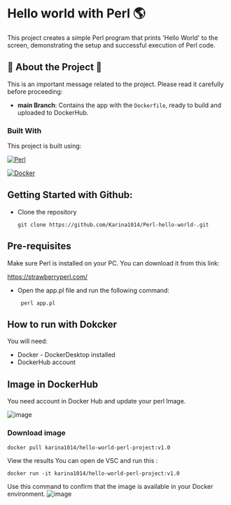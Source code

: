 # Hello world with Perl 🌎

This project creates a simple Perl program that prints 'Hello World' to the screen, demonstrating the setup and successful execution of Perl code.

## 🚨 About the Project 🚨  
This is an important message related to the project. Please read it carefully before proceeding:  

- **main Branch**: Contains the app with the `Dockerfile`, ready to build and uploaded to DockerHub.  

### Built With

This project is built using:  

[![Perl](https://img.shields.io/badge/Perl-5.32-blue?style=for-the-badge&logo=perl&logoColor=white&labelColor=101010)](https://www.perl.org/)  

[![Docker](https://img.shields.io/badge/Docker-20.10.5-blue?style=for-the-badge&logo=docker&logoColor=white&labelColor=101010)](https://www.docker.com/)


## Getting Started with Github: 

* Clone the repository

    ```
    git clone https://github.com/Karina1014/Perl-hello-world-.git
    ```


## Pre-requisites
Make sure Perl is installed on your PC.
You can download it from this link:

 https://strawberryperl.com/

* Open the app.pl file and run the following command:

    ```
     perl app.pl
    ```

## How to run with Dokcker
You will need:

* Docker - DockerDesktop installed
* DockerHub account
  
## Image in DockerHub

You need account in Docker Hub and update your perl Image.

![image](https://github.com/user-attachments/assets/2174cd32-d3ba-426d-9a38-16ec25a34545)

### Download image
```
docker pull karina1014/hello-world-perl-project:v1.0
```

View the results
You can open de VSC and run this :

```
docker run -it karina1014/hello-world-perl-project:v1.0
```
Use this command to confirm that the image is available in your Docker environment.
![image](https://github.com/user-attachments/assets/37d69a8d-fa55-4f86-9854-dccbccd7a30d)




